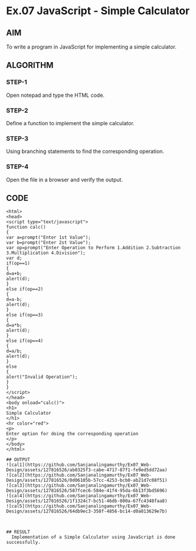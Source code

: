 # Ex.07 JavaScript - Simple Calculator
## AIM
  To write a program in JavaScript for implementing a simple calculator.

## ALGORITHM
### STEP-1
  Open notepad and type the HTML code.

### STEP-2
  Define a function to implement the simple calculator.

### STEP-3
  Using branching statements to find the corresponding operation.

### STEP-4
  Open the file in a browser and verify the output.
  
## CODE
~~~
<html>
<head>
<script type="text/javascript">
function calc()
{
var a=prompt("Enter 1st Value");
var b=prompt("Enter 2st Value");
var op=prompt("Enter Operation to Perform 1.Addition 2.Subtraction 3.Multiplication 4.Division");
var d;
if(op==1)
{
d=a+b;
alert(d);
}
else if(op==2)
{
d=a-b;
alert(d);
}
else if(op==3)
{
d=a*b;
alert(d);
}
else if(op==4)
{
d=a/b;
alert(d);
}
else
{
alert("Invalid Operation");
}
}
</script>
</head>
<body onload="calc()">
<h1>
Simple Calculator
</h1>
<hr color="red">
<p> 
Enter option for doing the corresponding operation
</p>
</body>
</html>

## OUTPUT
![cal1](https://github.com/Sanjanalingamurthy/Ex07_Web-Design/assets/127816526/ab0325f3-cabe-4717-87f1-fe9ed5dd72aa)
![cal2](https://github.com/Sanjanalingamurthy/Ex07_Web-Design/assets/127816526/0d06105b-57cc-4253-bcb0-ab21d7c08f51)
![cal3](https://github.com/Sanjanalingamurthy/Ex07_Web-Design/assets/127816526/587fcec6-584e-41f4-95da-6b13f3bd5696)
![cal4](https://github.com/Sanjanalingamurthy/Ex07_Web-Design/assets/127816526/1f1324c7-bc51-46db-800a-67fc4348faa8)
![cal5](https://github.com/Sanjanalingamurthy/Ex07_Web-Design/assets/127816526/64db9ec3-358f-4856-bc14-d0a013629e7b)



## RESULT
  Implementation of a Simple Calculator using JavaScript is done successfully.
